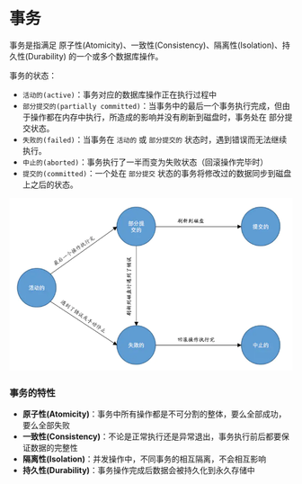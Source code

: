 # 事务

事务是指满足 原子性\(Atomicity\)、一致性\(Consistency\)、隔离性\(Isolation\)、持久性\(Durability\) 的一个或多个数据库操作。

事务的状态：

* `活动的(active)`：事务对应的数据库操作正在执行过程中
* `部分提交的(partially committed)`：当事务中的最后一个事务执行完成，但由于操作都在内存中执行，所造成的影响并没有刷新到磁盘时，事务处在 部分提交状态。
* `失败的(failed)`：当事务在 `活动的` 或 `部分提交的` 状态时，遇到错误而无法继续执行。
* `中止的(aborted)`：事务执行了一半而变为失败状态（回滚操作完毕时）
* `提交的(committed)`：一个处在 `部分提交` 状态的事务将修改过的数据同步到磁盘上之后的状态。

![](../../.gitbook/assets/rka-jka1su3-3c4hfnjhn9.png)

### 事务的特性

* **原子性\(Atomicity\)**：事务中所有操作都是不可分割的整体，要么全部成功，要么全部失败
* **一致性\(Consistency\)**：不论是正常执行还是异常退出，事务执行前后都要保证数据的完整性
* **隔离性\(Isolation\)**：并发操作中，不同事务的相互隔离，不会相互影响
* **持久性\(Durability\)**：事务操作完成后数据会被持久化到永久存储中

